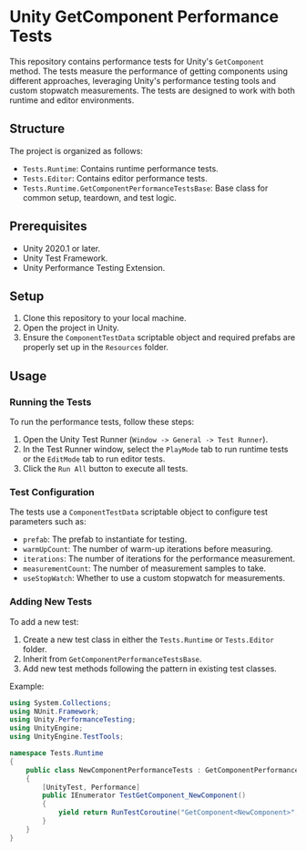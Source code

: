 # Unity GetComponent Performance Tests

This repository contains performance tests for Unity's `GetComponent` method. The tests measure the performance of getting components using different approaches, leveraging Unity's performance testing tools and custom stopwatch measurements. The tests are designed to work with both runtime and editor environments.

## Structure

The project is organized as follows:

- `Tests.Runtime`: Contains runtime performance tests.
- `Tests.Editor`: Contains editor performance tests.
- `Tests.Runtime.GetComponentPerformanceTestsBase`: Base class for common setup, teardown, and test logic.

## Prerequisites

- Unity 2020.1 or later.
- Unity Test Framework.
- Unity Performance Testing Extension.

## Setup

1. Clone this repository to your local machine.
2. Open the project in Unity.
3. Ensure the `ComponentTestData` scriptable object and required prefabs are properly set up in the `Resources` folder.

## Usage

### Running the Tests

To run the performance tests, follow these steps:

1. Open the Unity Test Runner (`Window -> General -> Test Runner`).
2. In the Test Runner window, select the `PlayMode` tab to run runtime tests or the `EditMode` tab to run editor tests.
3. Click the `Run All` button to execute all tests.

### Test Configuration

The tests use a `ComponentTestData` scriptable object to configure test parameters such as:

- `prefab`: The prefab to instantiate for testing.
- `warmUpCount`: The number of warm-up iterations before measuring.
- `iterations`: The number of iterations for the performance measurement.
- `measurementCount`: The number of measurement samples to take.
- `useStopWatch`: Whether to use a custom stopwatch for measurements.

### Adding New Tests

To add a new test:

1. Create a new test class in either the `Tests.Runtime` or `Tests.Editor` folder.
2. Inherit from `GetComponentPerformanceTestsBase`.
3. Add new test methods following the pattern in existing test classes.

Example:
```csharp
using System.Collections;
using NUnit.Framework;
using Unity.PerformanceTesting;
using UnityEngine;
using UnityEngine.TestTools;

namespace Tests.Runtime
{
    public class NewComponentPerformanceTests : GetComponentPerformanceTestsBase
    {
        [UnityTest, Performance]
        public IEnumerator TestGetComponent_NewComponent()
        {
            yield return RunTestCoroutine("GetComponent<NewComponent>", typeof(NewComponent));
        }
    }
}
